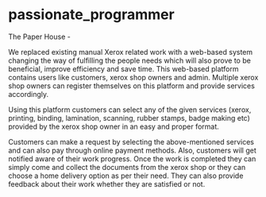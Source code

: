 # passionate_programmer
The Paper House - 

We replaced existing manual Xerox related work with a web-based system changing the way of fulfilling 
the people needs which will also prove to be beneficial, improve efficiency and save time.
This web-based platform contains users like customers, xerox shop owners and admin.
Multiple xerox shop owners can register themselves on this platform and provide services accordingly.

Using this platform customers can select any of the given services (xerox, printing, binding, lamination, scanning, rubber stamps, badge making etc) 
provided by the xerox shop owner in an easy and proper format. 

Customers can make a request by selecting the above-mentioned services and can also pay through online payment methods. 
Also, customers will get notified aware of their work progress. 
Once the work is completed they can simply come and collect the documents from the xerox shop or they can choose a home delivery option as per their need. 
They can also provide feedback about their work whether they are satisfied or not.
